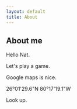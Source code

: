 ```yaml
---
layout: default
title: About
---
```


## About me

Hello Nat.  

Let's play a game.    

Google maps is nice. 

26°01'29.6"N 80°17'19.1"W  

Look up. 
